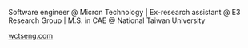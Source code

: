 
Software engineer @ Micron Technology |
Ex-research assistant @ E3 Research Group | 
M.S. in CAE @ National Taiwan University


[wctseng.com](https://wctseng.com/)
